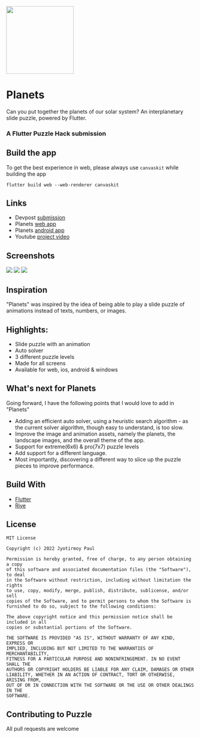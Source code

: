<img src="https://github.com/jyotirmoy-paul/planets/blob/main/assets/images/planets.png" width=180/>

# Planets
Can you put together the planets of our solar system? An interplanetary slide puzzle, powered by Flutter.

### A Flutter Puzzle Hack submission

## Build the app
To get the best experience in web, please always use `canvaskit` while building the app

`flutter build web --web-renderer canvaskit`
## Links
* Devpost [submission](https://devpost.com/software/planets-m6f8nx)
* Planets [web app](https://fph-planets.web.app/#/)
* Planets [android app](https://github.com/jyotirmoy-paul/planets/releases/tag/v1.3.0)
* Youtube [project video](https://www.youtube.com/watch?v=fZcdObp-4co)

## Screenshots
<img src="https://github.com/jyotirmoy-paul/planets/blob/main/media/Web_2.jpg"/>
<img src="https://github.com/jyotirmoy-paul/planets/blob/main/media/iPhone_and_android.jpg"/>
<img src="https://github.com/jyotirmoy-paul/planets/blob/main/media/ipad.jpg"/>

## Inspiration
"Planets" was inspired by the idea of being able to play a slide puzzle of animations instead of texts, numbers, or images.

## Highlights:
* Slide puzzle with an animation
* Auto solver
* 3 different puzzle levels
* Made for all screens
* Available for web, ios, android & windows

## What's next for Planets
Going forward, I have the following points that I would love to add in "Planets"
* Adding an efficient auto solver, using a heuristic search algorithm - as the current solver algorithm, though easy to understand, is too slow.
* Improve the image and animation assets, namely the planets, the landscape images, and the overall theme of the app.
* Support for extreme(6x6) & pro(7x7) puzzle levels
* Add support for a different language.
* Most importantly, discovering a different way to slice up the puzzle pieces to improve performance.

##  Build With
* [Flutter](https://flutter.dev)
* [Rive](https://rive.app)


## License
```
MIT License

Copyright (c) 2022 Jyotirmoy Paul

Permission is hereby granted, free of charge, to any person obtaining a copy
of this software and associated documentation files (the "Software"), to deal
in the Software without restriction, including without limitation the rights
to use, copy, modify, merge, publish, distribute, sublicense, and/or sell
copies of the Software, and to permit persons to whom the Software is
furnished to do so, subject to the following conditions:

The above copyright notice and this permission notice shall be included in all
copies or substantial portions of the Software.

THE SOFTWARE IS PROVIDED "AS IS", WITHOUT WARRANTY OF ANY KIND, EXPRESS OR
IMPLIED, INCLUDING BUT NOT LIMITED TO THE WARRANTIES OF MERCHANTABILITY,
FITNESS FOR A PARTICULAR PURPOSE AND NONINFRINGEMENT. IN NO EVENT SHALL THE
AUTHORS OR COPYRIGHT HOLDERS BE LIABLE FOR ANY CLAIM, DAMAGES OR OTHER
LIABILITY, WHETHER IN AN ACTION OF CONTRACT, TORT OR OTHERWISE, ARISING FROM,
OUT OF OR IN CONNECTION WITH THE SOFTWARE OR THE USE OR OTHER DEALINGS IN THE
SOFTWARE.
```

## Contributing to Puzzle
All pull requests are welcome
